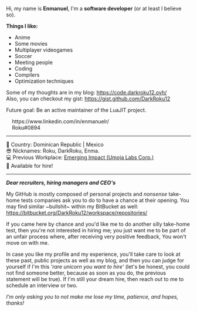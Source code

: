 Hi, my name is __Enmanuel__, I'm a __software developer__ (or at least I believe so).

**Things I like:**
- Anime
- Some movies
- Multiplayer videogames
- Soccer
- Meeting people
- Coding
- Compilers
- Optimization techniques

Some of my thoughts are in my blog: https://code.darkroku12.ovh/ <br>
Also, you can checkout my gist: https://gist.github.com/DarkRoku12

Future goal: Be an active maintainer of the LuaJIT project.

<span>
  <img src="https://upload.wikimedia.org/wikipedia/commons/thumb/f/f8/LinkedIn_icon_circle.svg/2048px-LinkedIn_icon_circle.svg.png" width="12" height="12" /> https://www.linkedin.com/in/enmanuelr/
</span>

<div></div>

<span>
  <img src="https://discord-avatar-maker.app/_nuxt/img/discord-avatar-maker-logo.12acf34.gif" width="12" height="12" /> Roku#0894
</span>

<hr>

:palm_tree: Country: Dominican Republic | Mexico <br>
:sunglasses: Nicknames: Roku, DarkRoku, Enma. <br>
:computer: Previous Workplace: [Emerging Impact (Umoja Labs Corp.)](https://umoja.xyz) <br>
:bell: Available for hire! 

<hr>

***Dear recruiters, hiring managers and CEO's***

My GitHub is mostly composed of personal projects and *nonsense* take-home tests companies ask you to do to have a chance at their opening.
You may find similar ~bullshit~ within my BitBucket as well: https://bitbucket.org/DarkRoku12/workspace/repositories/

If you came here by chance and you'd like me to do another silly take-home test, then you're not interested in hiring me; you just want me to be part of an unfair process where, after receiving very positive feedback, You won't move on with me. 

In case you like my profile and my experience, you'll take care to look at these past, public projects as well as my blog, and then you can judge for yourself if I'm this *'rare unicorn you want to hire'* (let's be honest, you could not find someone better, because as soon as you do, the previous statement will be true).
If I'm still your dream hire, then reach out to me to schedule an interview or two.

*I'm only asking you to not make me lose my time, patience, and hopes, thanks!*
